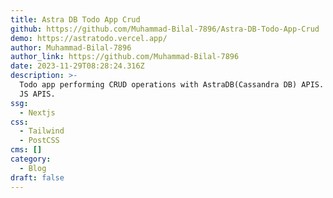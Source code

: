 ```yaml
---
title: Astra DB Todo App Crud
github: https://github.com/Muhammad-Bilal-7896/Astra-DB-Todo-App-Crud
demo: https://astratodo.vercel.app/
author: Muhammad-Bilal-7896
author_link: https://github.com/Muhammad-Bilal-7896
date: 2023-11-29T08:28:24.316Z
description: >-
  Todo app performing CRUD operations with AstraDB(Cassandra DB) APIS. Used Next
  JS APIS.
ssg:
  - Nextjs
css:
  - Tailwind
  - PostCSS
cms: []
category:
  - Blog
draft: false
---
```

